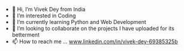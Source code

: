 - 👋 Hi, I’m Vivek Dey from India
- 👀 I’m interested in Coding
- 🌱 I’m currently learning Python and Web Development
- 💞️ I’m looking to collaborate on the projects I have uploaded for its betterment
- 📫 How to reach me ... www.linkedin.com/in/vivek-dey-69385325b

<!---
vive1574/vive1574 is a ✨ special ✨ repository because its `README.md` (this file) appears on your GitHub profile.
You can click the Preview link to take a look at your changes.
--->
